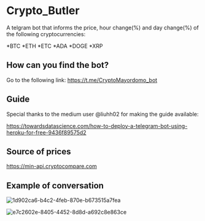 # Crypto_Butler
A telgram bot that informs the price, hour change(%) and day change(%) of the following cryptocurrencies:

*BTC
*ETH
*ETC
*ADA
*DOGE
*XRP

## How can you find the bot?
Go to the following link: https://t.me/CryptoMayordomo_bot

## Guide
Special thanks to the medium user @liuhh02 for making the guide available: 

https://towardsdatascience.com/how-to-deploy-a-telegram-bot-using-heroku-for-free-9436f89575d2

## Source of prices
https://min-api.cryptocompare.com

## Example of conversation
![1d902ca6-b4c2-4feb-870e-b673515a7fea](https://user-images.githubusercontent.com/50913652/198836171-0d0af0ce-45ec-4594-bb7a-f0c313fbee50.jpg)

![e7c2602e-8405-4452-8d8d-a692c8e863ce](https://user-images.githubusercontent.com/50913652/198836177-03db31a7-d6b1-4a88-83ba-7ee96847a0d4.jpg)
